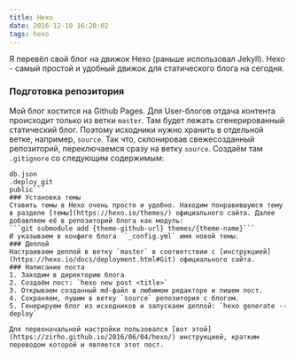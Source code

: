 ```yaml
---
title: Hexo
date: 2016-12-10 16:20:02
tags: hexo
---
```

Я перевёл свой блог на движок Hexo (раньше использовал Jekyll). Hexo - самый простой и удобный движок для статического блога на сегодня.

### Подготовка репозитория
Мой блог хостится на Github Pages. Для User-блогов отдача контента происходит только из ветки  `master`. Там будет лежать сгенерированный статический блог. Поэтому исходники нужно хранить в отдельной ветке, например, `source`. Так что, склонировав свежесозданный репозиторий, переключаемся сразу на ветку `source`. Создаём там `.gitignore` со следующим содержимым:
```
db.json
.deploy_git
public```
### Установка темы
Ставить темы в Hexo очень просто и удобно. Находим понравившуюся тему в разделе [темы](https://hexo.io/themes/) официального сайта. Далее добавляем её в репозиторий блога как модуль:
```git submodule add {theme-github-url} themes/{theme-name}```
И указываем в конфиге блога  `_config.yml` имя новой темы.
### Деплой
Настраиваем деплой в ветку `master` в соответствии с [инструкцией](https://hexo.io/docs/deployment.html#Git) официального сайта.
### Написание поста
1. Заходим в директорию блога
2. Создаём пост: `hexo new post <title>`
3. Открываем созданный md-файл в любимом редакторе и пишем пост.
4. Сохраняем, пушим в ветку `source` репозитория с блогом.
5. Генерируем блог из исходников и запускаем деплой: `hexo generate --deploy`

Для первоначальной настройки пользовался [вот этой](https://zirho.github.io/2016/06/04/hexo/) инструкцией, кратким переводом которой и является этот пост.